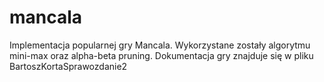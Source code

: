 # mancala
Implementacja popularnej gry Mancala.
Wykorzystane zostały algorytmu mini-max oraz alpha-beta pruning.
Dokumentacja gry znajduje się w pliku BartoszKortaSprawozdanie2
